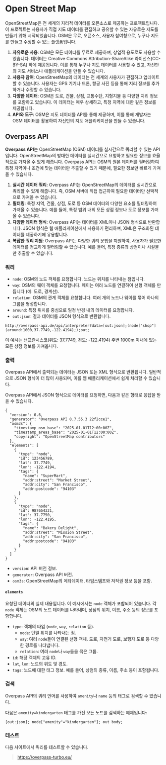 # Open Street Map
OpenStreetMap은 전 세계의 지리적 데이터를 오픈소스로 제공하는 프로젝트입니다. 이 프로젝트는 사용자가 직접 지도 데이터를 편집하고 공유할 수 있는 자유로운 지도를 만들기 위해 시작되었습니다. OSM은 무료, 오픈소스, 사용자 참여형으로, 누구나 지도를 만들고 수정할 수 있는 플랫폼입니다.

1. **자유로운 사용**: OSM은 모든 데이터를 무료로 제공하며, 상업적 용도로도 사용할 수 있습니다. 데이터는 Creative Commons Attribution-ShareAlike 라이선스(CC-BY-SA) 하에 제공됩니다. 이를 통해 누구나 지도 데이터를 사용할 수 있고, 자신만의 지도 서비스나 애플리케이션을 만들 수 있습니다.
2. **사용자 참여**: OpenStreetMap의 데이터는 전 세계의 사용자가 편집하고 업데이트할 수 있습니다. 사용자는 GPS 기기나 드론, 항공 사진 등을 통해 지리 정보를 추가하거나 수정할 수 있습니다.
3. **다양한 데이터**: OSM은 도로, 건물, 상점, 교통수단, 지형지물 등 다양한 지리 정보를 포함하고 있습니다. 이 데이터는 매우 상세하고, 특정 지역에 대한 깊은 정보를 제공합니다.
4.  **API와 도구**: OSM은 지도 데이터를 API를 통해 제공하며, 이를 통해 개발자는 OSM 데이터를 활용하여 자신만의 지도 애플리케이션을 만들 수 있습니다.

## Overpass API
**Overpass API**는 OpenStreetMap (OSM) 데이터를 실시간으로 쿼리할 수 있는 API입니다. OpenStreetMap의 방대한 데이터를 실시간으로 요청하고 필요한 정보를 효율적으로 가져올 수 있게 해줍니다. Overpass API는 OSM의 원본 데이터를 필터링하여 특정 지역이나 조건에 맞는 데이터만 추출할 수 있기 때문에, 필요한 정보만 빠르게 가져올 수 있습니다.

1. **실시간 데이터 쿼리**: Overpass API는 OpenStreetMap의 데이터를 실시간으로 쿼리할 수 있게 해줍니다. 즉, OSM 서버에 직접 접근하여 필요한 데이터만 선택적으로 가져올 수 있습니다.
2. **필터링**: 특정 지역, 건물, 상점, 도로 등 OSM 데이터의 다양한 요소를 필터링하여 가져올 수 있습니다. 예를 들어, 특정 범위 내의 모든 상점 정보나 도로 정보를 가져올 수 있습니다.
3. **다양한 데이터 형식**: Overpass API는 데이터를 XML이나 JSON 형식으로 반환합니다. JSON 형식은 웹 애플리케이션에서 사용하기 편리하며, XML은 구조화된 데이터를 제공하기에 유용합니다.
4. **복잡한 쿼리 지원**: Overpass API는 다양한 쿼리 문법을 지원하여, 사용자가 필요한 데이터를 정교하게 필터링할 수 있습니다. 예를 들어, 특정 종류의 상점이나 시설물만 추출할 수 있습니다.

### 쿼리
- `node`: OSM의 노드 객체를 요청합니다. 노드는 위치를 나타내는 점입니다.
- `way`: OSM의 웨이 객체를 요청합니다. 웨이는 여러 노드를 연결하여 선형 객체를 만듭니다 (예: 도로, 경계선).
- `relation`: OSM의 관계 객체를 요청합니다. 여러 개의 노드나 웨이를 묶어 하나의 그룹을 형성합니다.
- `around`: 특정 위치를 중심으로 일정 반경 내의 데이터를 요청합니다.
- `out:json`: 결과 데이터를 JSON 형식으로 반환합니다.

```
http://overpass-api.de/api/interpreter?data=[out:json];(node["shop"](around:1000,37.7749,-122.4194););out;
```

이 예시는 샌프란시스코(위도: 37.7749, 경도: -122.4194) 주변 1000m 이내에 있는 모든 상점 정보를 가져옵니다.

### 출력
Overpass API에서 출력되는 데이터는 JSON 또는 XML 형식으로 반환됩니다. 일반적으로 JSON 형식이 더 많이 사용되며, 이를 웹 애플리케이션에서 쉽게 처리할 수 있습니다.

Overpass API에서 JSON 형식으로 데이터를 요청하면, 다음과 같은 형태로 응답을 받을 수 있습니다.
```
{
  "version": 0.6,
  "generator": "Overpass API 0.7.55.3 22f2cce1",
  "osm3s": {
    "timestamp_osm_base": "2025-01-01T12:00:00Z",
    "timestamp_areas_base": "2025-01-01T12:00:00Z",
    "copyright": "OpenStreetMap contributors"
  },
  "elements": [
    {
      "type": "node",
      "id": 123456789,
      "lat": 37.7749,
      "lon": -122.4194,
      "tags": {
        "name": "SuperMart",
        "addr:street": "Market Street",
        "addr:city": "San Francisco",
        "addr:postcode": "94103"
      }
    },
    {
      "type": "node",
      "id": 987654321,
      "lat": 37.7750,
      "lon": -122.4195,
      "tags": {
        "name": "Bakery Delight",
        "addr:street": "Mission Street",
        "addr:city": "San Francisco",
        "addr:postcode": "94103"
      }
    }
  ]
}
```
- `version`: API 버전 정보.
- `generator`: Overpass API 버전.
- `osm3s`: OpenStreetMap의 메타데이터, 타임스탬프와 저작권 정보 등을 포함.

#### `elements`
요청된 데이터의 실제 내용입니다. 이 예시에서는 `node` 객체가 포함되어 있습니다. 각 `node` 객체는 OSM의 노드 데이터를 나타내며, 상점의 위치, 이름, 주소 등의 정보를 포함합니다.

- `type`: 객체의 타입 (`node`, `way`, `relation` 등).
	- `node`: 단일 위치를 나타내는 점.
	- `way`: 여러 `node`들이 연결된 선형 객체. 도로, 자전거 도로, 보행자 도로 등 다양한 경로를 나타냅니다.
	- `relation`: 여러 `node`나 `way`들을 묶은 그룹.
- `id`: 해당 객체의 고유 ID.
- `lat`, `lon`: 노드의 위도 및 경도.
- `tags`: 노드에 대한 태그 정보. 예를 들어, 상점의 종류, 이름, 주소 등이 포함됩니다.

### 검색
Overpass API의 쿼리 언어를 사용하여 `amenity`나 `name` 등의 태그로 검색할 수 있습니다.

다음은 `amenity=kindergarten` 태그를 가진 모든 노드를 검색하는 예제입니다:
```
[out:json]; node["amenity"="kindergarten"]; out body;
```

### 테스트
다음 사이트에서 쿼리를 테스트할 수 있습니다.

> https://overpass-turbo.eu/
